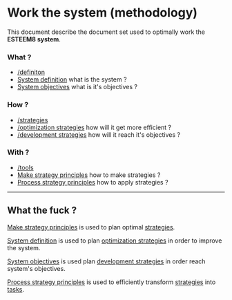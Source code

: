 # Work the system (methodology)

This document describe the document set used to optimally work the **ESTEEM8 system**.

### What ?

* [/definiton](https://github.com/esteem8app/esteem8app.github.io/tree/master/docs/work-the-system/definition)
 * [System definition](https://github.com/esteem8app/esteem8app.github.io/tree/master/docs/work-the-system/definition/system-definition.md) what is the system ?
 * [System objectives](https://github.com/esteem8app/esteem8app.github.io/blob/master/docs/work-the-system/definition/system-objectives.md) what is it's objectives ?

### How ?

 * [/strategies](https://github.com/esteem8app/esteem8app.github.io/tree/master/docs/work-the-system/strategies)
  * [/optimization strategies](https://github.com/esteem8app/esteem8app.github.io/tree/master/docs/work-the-system/strategies/optimization-strategies) how will it get more efficient ?
  * [/development strategies](https://github.com/esteem8app/esteem8app.github.io/tree/master/docs/work-the-system/strategies/development-strategies) how will it reach it's objectives ?

### With ?
 
 * [/tools](https://github.com/esteem8app/esteem8app.github.io/tree/master/docs/work-the-system/tools)
  * [Make strategy principles](https://github.com/esteem8app/esteem8app.github.io/blob/master/docs/work-the-system/tools/make-strategy-principles.md) how to make strategies ?
  * [Process strategy principles](https://github.com/esteem8app/esteem8app.github.io/blob/master/docs/work-the-system/tools/process-strategy-principles.md) how to apply strategies ?
  
--- 
  
## What the fuck ?

[Make strategy principles](https://github.com/esteem8app/esteem8app.github.io/blob/master/docs/work-the-system/tools/make-strategy-principles.md) is used to plan optimal [strategies](https://github.com/esteem8app/esteem8app.github.io/tree/master/docs/work-the-system/strategies).

 [System definition](https://github.com/esteem8app/esteem8app.github.io/tree/master/docs/work-the-system/definition/system-definition.md) is used to plan [optimization strategies](https://github.com/esteem8app/esteem8app.github.io/tree/master/docs/work-the-system/strategies/optimization-strategies) in order to improve the system.

 [System objectives](https://github.com/esteem8app/esteem8app.github.io/blob/master/docs/work-the-system/definition/system-objectives.md) is used plan [development strategies](https://github.com/esteem8app/esteem8app.github.io/tree/master/docs/work-the-system/strategies/development-strategies) in order reach system's objectives.

[Process strategy principles](https://github.com/esteem8app/esteem8app.github.io/blob/master/docs/work-the-system/tools/process-strategy-principles.md) is used to efficiently transform [strategies](https://github.com/esteem8app/esteem8app.github.io/tree/master/docs/work-the-system/strategies) into [tasks](https://github.com/esteem8app/esteem8app.github.io/tree/master/docs/todo).

